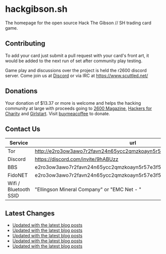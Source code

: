 # hackgibson.sh
The homepage for the open source Hack The Gibson // SH trading card game.


## Contributing

To add your card just submit a pull request with your card's front art, it would be added to the next run of set after community play testing.

Game play and discussions over the project is held the r2600 discord server. Come join us at [Discord](https://discord.com/invite/9hABUzz) or via IRC at https://www.scuttled.net/


## Donations

Your donation of $13.37 or more is welcome and helps the hacking community at large with proceeds going to [2600 Magazine](https://2600.com/), [Hackers for Charity](https://hackersforcharity.org) and [Girlstart](https://girlstart.org).  Visit [buymeacoffee](https://www.buymeacoffee.com/hackgibson.sh) to donate.


## Contact Us

Service | url
-|-
Tor | http://e2ro3ow3awo7r2favn24n65ycc2qmzkoayn5r57e3f56nvjwdcgg32ad.onion
Discord | https://discord.com/invite/9hABUzz
BBS | e2ro3ow3awo7r2favn24n65ycc2qmzkoayn5r57e3f56nvjwdcgg32ad.onion:23
FidoNET | e2ro3ow3awo7r2favn24n65ycc2qmzkoayn5r57e3f56nvjwdcgg32ad.onion:24554
Wifi / Bluetooth SSID | "Ellingson Mineral Company" or "EMC Net - <fidonet address>"

## Latest Changes
<!-- BLOG-POST-LIST:START -->
- [Updated with the latest blog posts](https://github.com/DFW2600/hackgibson.sh/commit/59c0ffbedf8ab4df5f8a0351a8f0a0d0900ed65e)
- [Updated with the latest blog posts](https://github.com/DFW2600/hackgibson.sh/commit/bf70ed0356a23ab4cabae4d3943ac5a5c32b7601)
- [Updated with the latest blog posts](https://github.com/DFW2600/hackgibson.sh/commit/8f30384fde2e22a7dde14dcdef51f00797113c37)
- [Updated with the latest blog posts](https://github.com/DFW2600/hackgibson.sh/commit/e23d3694145fac75db681a96076c074ee5a1c46c)
- [Updated with the latest blog posts](https://github.com/DFW2600/hackgibson.sh/commit/09a7a299635f6ebc3c3a5ceac94d6e2494f87f9d)
<!-- BLOG-POST-LIST:END -->
